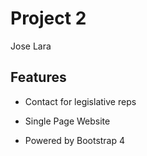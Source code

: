# Project 2

Jose Lara

## Features

* Contact for legislative reps

* Single Page Website

* Powered by Bootstrap 4
